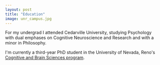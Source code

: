 ```yaml
---
layout: post
title: "Education"
image: unr_campus.jpg
---
```


For my undergrad I attended Cedarville University, studying Psychology with dual emphases on Cognitive Neuroscience and Research and with a minor in Philosophy.

I'm currently a third-year PhD student in the University of Nevada, Reno's [Cognitive and Brain Sciences program](http://groups.unr.edu/unr_psych_cbs/CBS_grad_program/).
